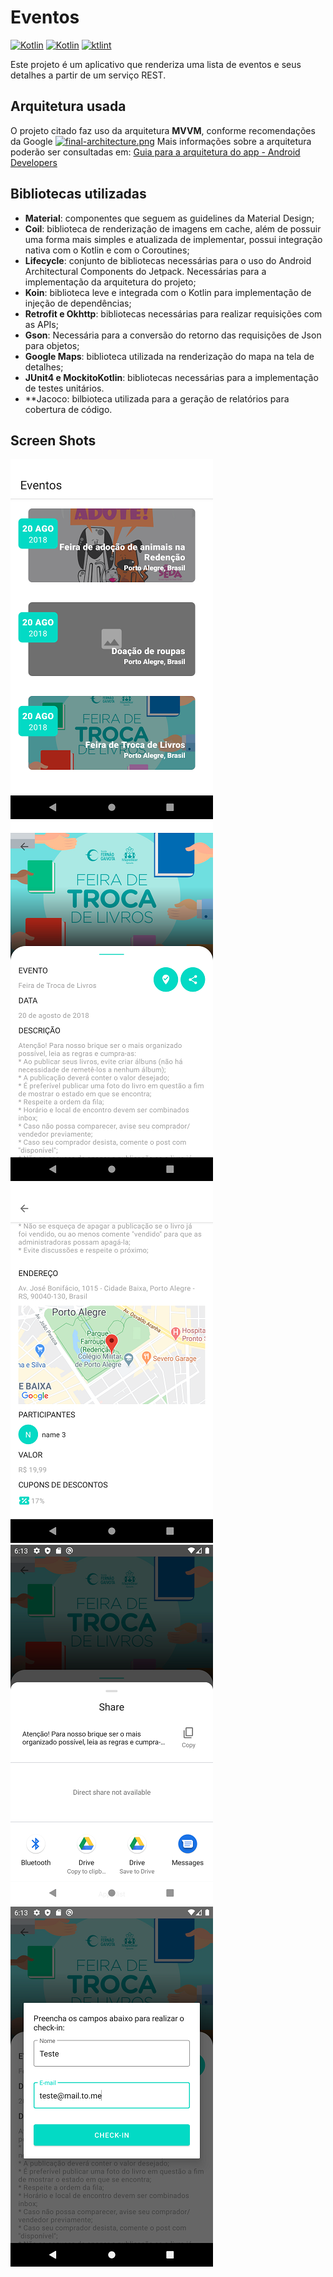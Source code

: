 # Eventos

[![Kotlin](https://img.shields.io/badge/version-1.0.0-orange.svg)]()
[![Kotlin](https://img.shields.io/badge/kotlin-powered-green.svg)]()
[![ktlint](https://img.shields.io/badge/code%20style-%E2%9D%A4-FF4081.svg)](https://ktlint.github.io/)

Este projeto é um aplicativo que renderiza uma lista de eventos e seus detalhes a partir de um serviço REST.

## Arquitetura usada
O projeto citado faz uso da arquitetura **MVVM**, conforme recomendações da Google
[![final-architecture.png](https://developer.android.com/topic/libraries/architecture/images/final-architecture.png "final-architecture.png")](https://developer.android.com/topic/libraries/architecture/images/final-architecture.png "final-architecture.png")
Mais informações sobre a arquitetura poderão ser consultadas em:
[Guia para a arquitetura do app - Android Developers](https://developer.android.com/jetpack/docs/guide "Guia para a arquitetura do app - Android Developers")

## Bibliotecas utilizadas
- **Material**: componentes que seguem as guidelines da Material Design;
- **Coil**: biblioteca de renderização de imagens em cache, além de possuir uma forma mais simples e atualizada de implementar, possui integração nativa com o Kotlin e com o Coroutines;
- **Lifecycle**: conjunto de bibliotecas necessárias para o uso do Android Architectural Components do Jetpack. Necessárias para a implementação da arquitetura do projeto;
- **Koin**: biblioteca leve e integrada com o Kotlin para implementação de injeção de dependências;
- **Retrofit e Okhttp**: bibliotecas necessárias para realizar requisições com as APIs;
- **Gson**: Necessária para a conversão do retorno das requisições de Json para objetos;
- **Google Maps**: biblioteca utilizada na renderização do mapa na tela de detalhes;
- **JUnit4 e MockitoKotlin**: bibliotecas necessárias para a implementação de testes unitários.
- **Jacoco: bilbioteca utilizada para a geração de relatórios para cobertura de código.

## Screen Shots
![](prints/screen_1.png)
![](prints/screen_2.png)
![](prints/screen_3.png)
![](prints/screen_4.png)
![](prints/screen_5.png)
